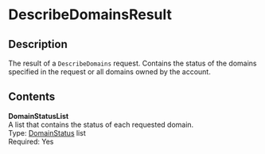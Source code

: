 # DescribeDomainsResult<a name="API_DescribeDomainsResult"></a>

## Description<a name="API_DescribeDomainsResult_Description"></a>

The result of a `DescribeDomains` request\. Contains the status of the domains specified in the request or all domains owned by the account\.

## Contents<a name="API_DescribeDomainsResult_Contents"></a>

 **DomainStatusList**   
A list that contains the status of each requested domain\.  
Type: [DomainStatus](API_DomainStatus.md) list   
 Required: Yes 